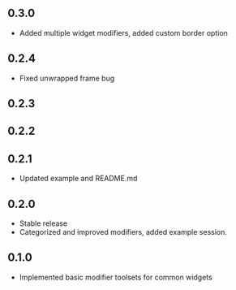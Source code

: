 ## 0.3.0
* Added multiple widget modifiers, added custom border option

## 0.2.4
* Fixed unwrapped frame bug
## 0.2.3

## 0.2.2

## 0.2.1

* Updated example and README.md

## 0.2.0

* Stable release 
* Categorized and improved modifiers, added example session.

## 0.1.0

* Implemented basic modifier toolsets for common widgets
